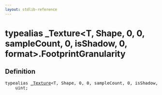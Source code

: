 ```yaml
---
layout: stdlib-reference
---
```


# typealias \_Texture\<T, Shape, 0, 0, sampleCount, 0, isShadow, 0, format\>\.FootprintGranularity

## Definition

<pre>
<span class='code_keyword'>typealias</span> <a href="/stdlib-reference/types/Texture/index" class="code_type">_Texture</a>&lt;T, Shape, 0, 0, sampleCount, 0, isShadow, 0, format&gt;.<a href="/stdlib-reference/types/Texture/FootprintGranularity" class="code_type">FootprintGranularity</a> = 
    <span class="code_keyword">uint</span>;
</pre>

